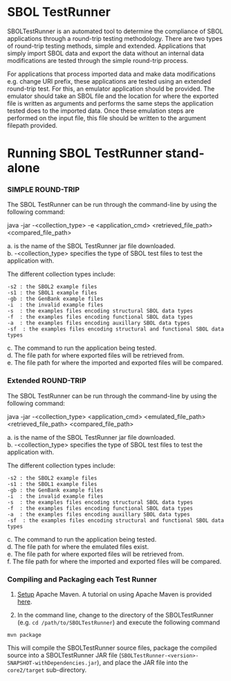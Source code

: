 SBOL TestRunner
=============

SBOLTestRunner is an automated tool to determine the compliance of SBOL applications through a round-trip testing methodology.
There are two types of round-trip testing methods, simple and extended. Applications that simply import SBOL data and export the data
without an internal data modifications are tested through the simple round-trip process. 

For applications that process imported data and make data modifications e.g. change URI prefix, these applications are tested 
using an extended round-trip test. For this, an emulator application should be provided. The emulator should take an SBOL file and the location for where the
exported file is written as arguments and performs the same steps the application tested does to the imported data. Once these emulation steps are performed on 
the input file, this file should be written to the argument filepath provided.

Running SBOL TestRunner stand-alone
=================================

### SIMPLE ROUND-TRIP

The SBOL TestRunner can be run through the command-line by using the following command: 

  java -jar <jarFileName> -<collection_type> -e <application_cmd> <retrieved_file_path> <compared_file_path>

a. <jarFileName> is the name of the SBOL TestRunner jar file downloaded. <br />
b. -<collection_type> specifies the type of SBOL test files to test the application with. <br />

The different collection types include: 

	-s2 : the SBOL2 example files 
	-s1 : the SBOL1 example files 
	-gb : the GenBank example files 
	-i  : the invalid example files 
	-s  : the examples files encoding structural SBOL data types 
	-f  : the examples files encoding functional SBOL data types 
	-a  : the examples files encoding auxillary SBOL data types
	-sf  : the examples files encoding structural and functional SBOL data types
	
c. The command to run the application being tested. <br />
d. The file path for where exported files will be retrieved from. <br />
e. The file path for where the imported and exported files will be compared. <br />

### Extended ROUND-TRIP

The SBOL TestRunner can be run through the command-line by using the following command: 

  java -jar <jarFileName> -<collection_type> <application_cmd> <emulated_file_path> <retrieved_file_path> <compared_file_path>

a. <jarFileName> is the name of the SBOL TestRunner jar file downloaded. <br />
b. -<collection_type> specifies the type of SBOL test files to test the application with. <br />

The different collection types include: 

	-s2 : the SBOL2 example files
	-s1 : the SBOL1 example files
	-gb : the GenBank example files
	-i  : the invalid example files 
	-s  : the examples files encoding structural SBOL data types
	-f  : the examples files encoding functional SBOL data types
	-a  : the examples files encoding auxillary SBOL data types
	-sf  : the examples files encoding structural and functional SBOL data types
	
c. The command to run the application being tested. <br />
d. The file path for where the emulated files exist. <br />
e. The file path for where exported files will be retrieved from. <br />
f. The file path for where the imported and exported files will be compared. <br />


### Compiling and Packaging each Test Runner 

1. [Setup](http://maven.apache.org/download.cgi) Apache Maven. A tutorial on using Apache Maven is provided [here](http://maven.apache.org/guides/getting-started/index.html).

2. In the command line, change to the directory of the SBOLTestRunner (e.g. ```cd /path/to/SBOLTestRunner```) and execute the following command

```
mvn package
```

This will compile the SBOLTestRunner source files, package the compiled source into a SBOLTestRunner JAR file (```SBOLTestRunner-<version>-SNAPSHOT-withDependencies.jar```), and place the JAR file into the ```core2/target``` sub-directory. 
